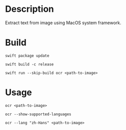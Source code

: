 # Description

Extract text from image using MacOS system framework.

# Build

```
swift package update

swift build -c release

swift run --skip-build ocr <path-to-image>
```

# Usage

```
ocr <path-to-image>
```

```
ocr --show-supported-languages
```

```
ocr --lang "zh-Hans" <path-to-image>
```
